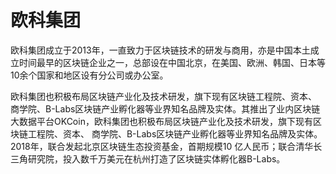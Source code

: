 # 欧科集团

欧科集团成立于2013年，一直致力于区块链技术的研发与商用，亦是中国本土成立时间最早的区块链企业之一，总部设在中国北京，在美国、欧洲、韩国、日本等10余个国家和地区设有分公司或办公室。

欧科集团也积极布局区块链产业化及技术研发，旗下现有区块链工程院、资本、 商学院、B-Labs区块链产业孵化器等业界知名品牌及实体。其推出了业内区块链大数据平台OKCoin，欧科集团也积极布局区块链产业化及技术研发，旗下现有区块链工程院、资本、 商学院、B-Labs区块链产业孵化器等业界知名品牌及实体。2018年，联合发起北京区块链生态投资基金，首期规模10 亿人民币；联合清华长三角研究院，投入数千万美元在杭州打造了区块链实体孵化器B-Labs。
